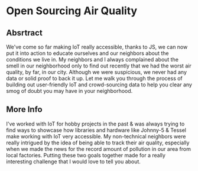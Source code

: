 # Open Sourcing Air Quality 

## Absrtract
We've come so far making IoT really accessible, thanks to JS, we can now put it into action to educate ourselves and our neighbors about the conditions we live in. My neighbors and I always complained about the smell in our neighborhood only to find out recently that we had the worst air quality, by far, in our city. Although we were suspicious, we never had any data or solid proof to back it up. Let me walk you through the process of building out user-friendly IoT and crowd-sourcing data to help you clear any smog of doubt you may have in your neighborhood.

## More Info

I've worked with IoT for hobby projects in the past & was always trying to find ways to showcase how libraries and hardware like Johnny-5 & Tessel make working with IoT very accessible. My non-technical neighbors were really intrigued by the idea of being able to track their air quality, especially when we made the news for the record amount of pollution in our area from local factories. Putting these two goals together made for a really interesting challenge that I would love to tell you about.
